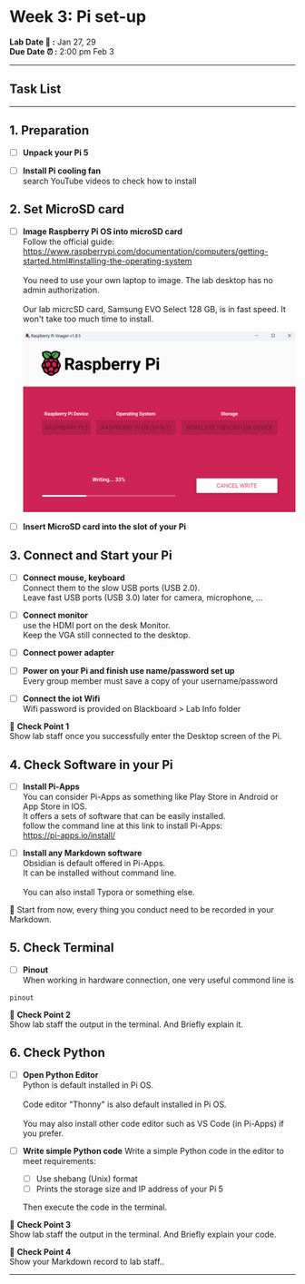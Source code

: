 # Week 3: Pi set-up

**Lab Date :dizzy: :** Jan 27, 29  
**Due Date :alarm_clock: :** 2:00 pm Feb 3 

-------------------

## Task List

------------------
## 1. Preparation
- [ ] **Unpack your Pi 5**

- [ ] **Install Pi cooling fan**  
  search YouTube videos to check how to install
  
## 2. Set MicroSD card 
- [ ] **Image Raspberry Pi OS into microSD card**
<br>Follow the official guide:<br>
https://www.raspberrypi.com/documentation/computers/getting-started.html#installing-the-operating-system 
<br><br>You need to use your own laptop to image. The lab desktop has no admin authorization.
<br><br>Our lab micrcSD card, Samsung EVO Select 128 GB, is in fast speed. It won't take too much time to install.

    <img src="Pic/pi install.png" width="600"/>


- [ ] **Insert MicroSD card into the slot of your Pi**

## 3. Connect and Start your Pi 
- [ ] **Connect mouse, keyboard**
  <br>Connect them to the slow USB ports (USB 2.0). <br>
  Leave fast USB ports (USB 3.0) later for camera, microphone, ...

- [ ] **Connect monitor**
  <br>use the HDMI port on the desk Monitor. <br>Keep the VGA still connected to the desktop.

- [ ] **Connect power adapter**

- [ ] **Power on your Pi and finish use name/password set up**
  <br>Every group member must save a copy of your username/password

- [ ] **Connect the iot Wifi**
  <br>Wifi password is provided on Blackboard > Lab Info folder

🎉 **Check Point 1**
<br>Show lab staff once you successfully enter the Desktop screen of the Pi.

## 4. Check Software in your Pi 
- [ ] **Install Pi-Apps**
<br>You can consider Pi-Apps as something like Play Store in Android or App Store in IOS.
<br>It offers a sets of software that can be easily installed.
<br>follow the command line at this link to install Pi-Apps:
<br> https://pi-apps.io/install/ 

- [ ] **Install any Markdown software**
<br>Obsidian is default offered in Pi-Apps.
<br>It can be installed without command line.  
<br>You can also install Typora or something else.

:pushpin: Start from now, every thing you conduct need to be recorded in your Markdown.

## 5. Check Terminal 
- [ ] **Pinout**
<br>When working in hardware connection, one very useful commond line is
```shell
pinout
```

🎉 **Check Point 2**
<br>Show lab staff the output in the terminal. And Briefly explain it.

## 6. Check Python
- [ ] **Open Python Editor**
<br>Python is default installed in Pi OS.  
<br>Code editor "Thonny" is also default installed in Pi OS.  
<br>You may also install other code editor such as VS Code (in Pi-Apps) if you prefer.

- [ ] **Write simple Python code**
  Write a simple Python code in the editor to meet requirements:
  - [ ] Use shebang (Unix) format
  - [ ] Prints the storage size and IP address of your Pi 5

  Then execute the code in the terminal.  


🎉 **Check Point 3**
<br>Show lab staff the output in the terminal. And Briefly explain your code.

🎉 **Check Point 4**
<br>Show your Markdown record to lab staff..


---
